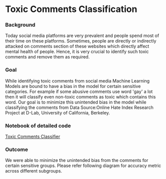 # Toxic Comments Classification

### Background
Today social media platforms are very prevalent and people spend most of their time on these platforms. Sometimes, people are directly or indirectly attacked on comments section of these websites which directly affect mental health of people. Hence, it is very crucial to identify such toxic comments and remove them as required.

### Goal
While identifying toxic comments from social media Machine Learning Models are bound to have a bias in the model for certain sensitive categories. For example if some abusive comments use word 'gay' a lot then it will classify even non-toxic comments as toxic which contains this word. Our goal is to minimize this unintended bias in the model while classifying the comments from Data Source:Online Hate Index Research Project at D-Lab, University of California, Berkeley.

### Notebook of detailed code
<a href='https://github.com/karishmachauhan/ToxicCommentsClassification/blob/main/LSTMandGRU.ipynb'>Toxic Comments Classifier</a>

### Outcome
We were able to minimize the unintended bias from the comments for certain sensitive groups. Please refer following diagram for accuracy metric across different subgroups.


